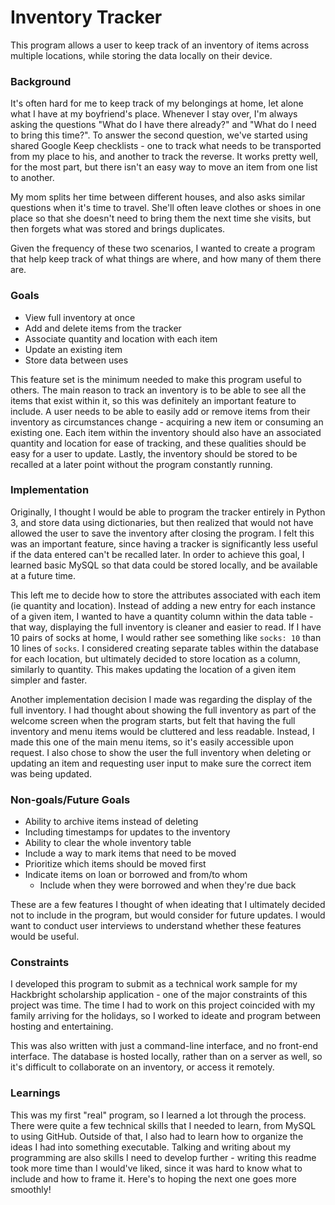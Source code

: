 # Inventory Tracker
 
This program allows a user to keep track of an inventory of items across multiple locations, while storing the data locally on their device.
 
### Background
 
It's often hard for me to keep track of my belongings at home, let alone what I have at my boyfriend's place. Whenever I stay over, I'm always asking the questions "What do I have there already?" and "What do I need to bring this time?". To answer the second question, we've started using shared Google Keep checklists - one to track what needs to be transported from my place to his, and another to track the reverse. It works pretty well, for the most part, but there isn't an easy way to move an item from one list to another.
 
My mom splits her time between different houses, and also asks similar questions when it's time to travel. She'll often leave clothes or shoes in one place so that she doesn't need to bring them the next time she visits, but then forgets what was stored and brings duplicates.
 
Given the frequency of these two scenarios, I wanted to create a program that help keep track of what things are where, and how many of them there are.
 
### Goals
 
* View full inventory at once
* Add and delete items from the tracker
* Associate quantity and location with each item
* Update an existing item
* Store data between uses
 
This feature set is the minimum needed to make this program useful to others. The main reason to track an inventory is to be able to see all the items that exist within it, so this was definitely an important feature to include. A user needs to be able to easily add or remove items from their inventory as circumstances change - acquiring a new item or consuming an existing one. Each item within the inventory should also have an associated quantity and location for ease of tracking, and these qualities should be easy for a user to update. Lastly, the inventory should be stored to be recalled at a later point without the program constantly running.
 
### Implementation
 
Originally, I thought I would be able to program the tracker entirely in Python 3, and store data using dictionaries, but then realized that would not have allowed the user to save the inventory after closing the program. I felt this was an important feature, since having a tracker is significantly less useful if the data entered can't be recalled later. In order to achieve this goal, I learned basic MySQL so that data could be stored locally, and be available at a future time. 
 
This left me to decide how to store the attributes associated with each item (ie quantity and location). Instead of adding a new entry for each instance of a given item, I wanted to have a quantity column within the data table - that way, displaying the full inventory is cleaner and easier to read. If I have 10 pairs of socks at home, I would rather see something like `socks: 10` than 10 lines of `socks`. I considered creating separate tables within the database for each location, but ultimately decided to store location as a column, similarly to quantity. This makes updating the location of a given item simpler and faster.
 
Another implementation decision I made was regarding the display of the full inventory. I had thought about showing the full inventory as part of the welcome screen when the program starts, but felt that having the full inventory and menu items would be cluttered and less readable. Instead, I made this one of the main menu items, so it's easily accessible upon request. I also chose to show the user the full inventory when deleting or updating an item and requesting user input to make sure the correct item was being updated.
 
### Non-goals/Future Goals
 
* Ability to archive items instead of deleting
* Including timestamps for updates to the inventory
* Ability to clear the whole inventory table
* Include a way to mark items that need to be moved
* Prioritize which items should be moved first
* Indicate items on loan or borrowed and from/to whom
   * Include when they were borrowed and when they're due back
 
These are a few features I thought of when ideating that I ultimately decided not to include in the program, but would consider for future updates. I would want to conduct user interviews to understand whether these features would be useful.
 
### Constraints
 
I developed this program to submit as a technical work sample for my Hackbright scholarship application - one of the major constraints of this project was time. The time I had to work on this project coincided with my family arriving for the holidays, so I worked to ideate and program between hosting and entertaining.
 
This was also written with just a command-line interface, and no front-end interface. The database is hosted locally, rather than on a server as well, so it's difficult to collaborate on an inventory, or access it remotely.
 
### Learnings
 
This was my first "real" program, so I learned a lot through the process. There were quite a few technical skills that I needed to learn, from MySQL to using GitHub. Outside of that, I also had to learn how to organize the ideas I had into something executable. Talking and writing about my programming are also skills I need to develop further - writing this readme took more time than I would've liked, since it was hard to know what to include and how to frame it. Here's to hoping the next one goes more smoothly!